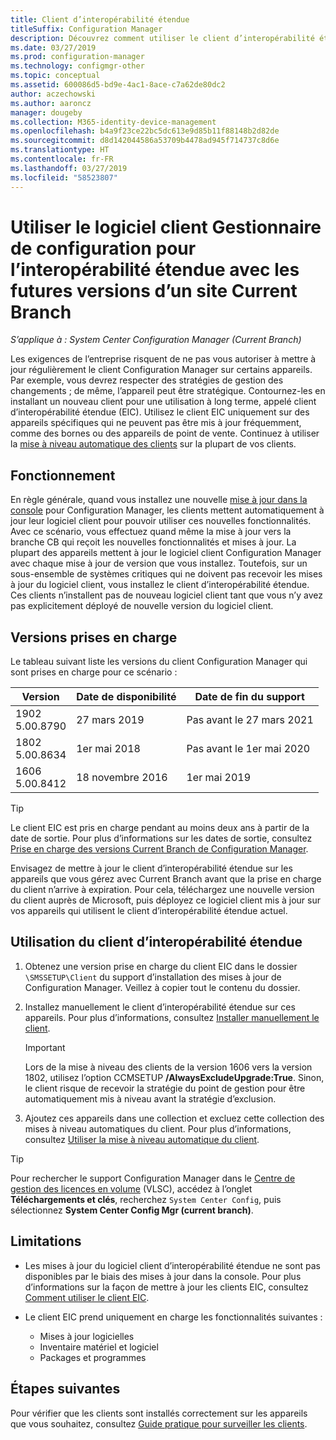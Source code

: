 ```yaml
---
title: Client d’interopérabilité étendue
titleSuffix: Configuration Manager
description: Découvrez comment utiliser le client d’interopérabilité étendue pour la prise en charge à long terme d’un client Configuration Manager statique avec un site Current Branch.
ms.date: 03/27/2019
ms.prod: configuration-manager
ms.technology: configmgr-other
ms.topic: conceptual
ms.assetid: 600086d5-bd9e-4ac1-8ace-c7a62de80dc2
author: aczechowski
ms.author: aaroncz
manager: dougeby
ms.collection: M365-identity-device-management
ms.openlocfilehash: b4a9f23ce22bc5dc613e9d85b11f88148b2d82de
ms.sourcegitcommit: d8d142044586a53709b4478ad945f714737c8d6e
ms.translationtype: HT
ms.contentlocale: fr-FR
ms.lasthandoff: 03/27/2019
ms.locfileid: "58523807"
---
```

# <a name="use-the-configuration-manager-client-software-for-extended-interoperability-with-future-versions-of-a-current-branch-site"></a>Utiliser le logiciel client Gestionnaire de configuration pour l’interopérabilité étendue avec les futures versions d’un site Current Branch

*S’applique à : System Center Configuration Manager (Current Branch)*  

Les exigences de l’entreprise risquent de ne pas vous autoriser à mettre à jour régulièrement le client Configuration Manager sur certains appareils. Par exemple, vous devrez respecter des stratégies de gestion des changements ; de même, l’appareil peut être stratégique. Contournez-les en installant un nouveau client pour une utilisation à long terme, appelé client d’interopérabilité étendue (EIC). Utilisez le client EIC uniquement sur des appareils spécifiques qui ne peuvent pas être mis à jour fréquemment, comme des bornes ou des appareils de point de vente. Continuez à utiliser la [mise à niveau automatique des clients](/sccm/core/clients/manage/upgrade/upgrade-clients-for-windows-computers#use-automatic-client-upgrade) sur la plupart de vos clients. 



## <a name="how-it-works"></a>Fonctionnement

En règle générale, quand vous installez une nouvelle [mise à jour dans la console](/sccm/core/servers/manage/install-in-console-updates) pour Configuration Manager, les clients mettent automatiquement à jour leur logiciel client pour pouvoir utiliser ces nouvelles fonctionnalités. Avec ce scénario, vous effectuez quand même la mise à jour vers la branche CB qui reçoit les nouvelles fonctionnalités et mises à jour. La plupart des appareils mettent à jour le logiciel client Configuration Manager avec chaque mise à jour de version que vous installez. Toutefois, sur un sous-ensemble de systèmes critiques qui ne doivent pas recevoir les mises à jour du logiciel client, vous installez le client d’interopérabilité étendue. Ces clients n’installent pas de nouveau logiciel client tant que vous n’y avez pas explicitement déployé de nouvelle version du logiciel client.



## <a name="supported-versions"></a>Versions prises en charge

Le tableau suivant liste les versions du client Configuration Manager qui sont prises en charge pour ce scénario :

| Version  | Date de disponibilité  | Date de fin du support  |
|---------|---------|---------|
|1902<br/>5.00.8790     | 27 mars 2019        | Pas avant le 27 mars 2021        |
|1802<br/>5.00.8634     | 1er mai 2018        | Pas avant le 1er mai 2020        |
|1606<br/>5.00.8412     | 18 novembre 2016        | 1er mai 2019        |

> [!TIP]  
> Le client EIC est pris en charge pendant au moins deux ans à partir de la date de sortie. Pour plus d’informations sur les dates de sortie, consultez [Prise en charge des versions Current Branch de Configuration Manager](/sccm/core/servers/manage/current-branch-versions-supported).  

Envisagez de mettre à jour le client d’interopérabilité étendue sur les appareils que vous gérez avec Current Branch avant que la prise en charge du client n’arrive à expiration. Pour cela, téléchargez une nouvelle version du client auprès de Microsoft, puis déployez ce logiciel client mis à jour sur vos appareils qui utilisent le client d’interopérabilité étendue actuel.



## <a name="how-to-use-the-eic"></a>Utilisation du client d’interopérabilité étendue

1. Obtenez une version prise en charge du client EIC dans le dossier `\SMSSETUP\Client` du support d’installation des mises à jour de Configuration Manager. Veillez à copier tout le contenu du dossier.  

2. Installez manuellement le client d’interopérabilité étendue sur ces appareils. Pour plus d’informations, consultez [Installer manuellement le client](/sccm/core/clients/deploy/deploy-clients-to-windows-computers#BKMK_Manual).  

    > [!Important]  
    > Lors de la mise à niveau des clients de la version 1606 vers la version 1802, utilisez l’option CCMSETUP **/AlwaysExcludeUpgrade:True**. Sinon, le client risque de recevoir la stratégie du point de gestion pour être automatiquement mis à niveau avant la stratégie d’exclusion.  

3. Ajoutez ces appareils dans une collection et excluez cette collection des mises à niveau automatiques du client. Pour plus d’informations, consultez [Utiliser la mise à niveau automatique du client](/sccm/core/clients/manage/upgrade/upgrade-clients-for-windows-computers#use-automatic-client-upgrade).  

> [!TIP]  
> Pour rechercher le support Configuration Manager dans le [Centre de gestion des licences en volume](https://www.microsoft.com/Licensing/servicecenter/Downloads/DownloadsAndKeys.aspx) (VLSC), accédez à l’onglet **Téléchargements et clés**, recherchez `System Center Config`, puis sélectionnez **System Center Config Mgr (current branch)**.



## <a name="limitations"></a>Limitations

- Les mises à jour du logiciel client d’interopérabilité étendue ne sont pas disponibles par le biais des mises à jour dans la console. Pour plus d’informations sur la façon de mettre à jour les clients EIC, consultez [Comment utiliser le client EIC](#how-to-use-the-eic).  

- Le client EIC prend uniquement en charge les fonctionnalités suivantes :  

    - Mises à jour logicielles  
    - Inventaire matériel et logiciel
    - Packages et programmes



## <a name="next-steps"></a>Étapes suivantes

Pour vérifier que les clients sont installés correctement sur les appareils que vous souhaitez, consultez [Guide pratique pour surveiller les clients](/sccm/core/clients/manage/monitor-clients).
